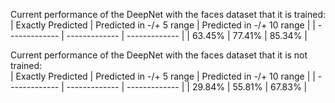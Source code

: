 Current performance of the DeepNet with the faces dataset that it is trained:   
| Exactly Predicted | Predicted in -/+ 5 range | Predicted in -/+ 10 range |
| ------------- | ------------- | ------------- |
| 63.45%  | 77.41%  | 85.34%  |
  
Current performance of the DeepNet with the faces dataset that it is not trained:   
| Exactly Predicted | Predicted in -/+ 5 range | Predicted in -/+ 10 range |
| ------------- | ------------- | ------------- |
| 29.84%  | 55.81%  | 67.83%  |
